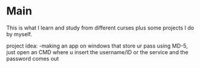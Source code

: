 # Main
This is what I learn and study from different curses plus some projects I do by myself.


project idea:
-making an app on windows that store ur pass using MD-5, just open an CMD where u insert the username/ID or the service and the password comes out
